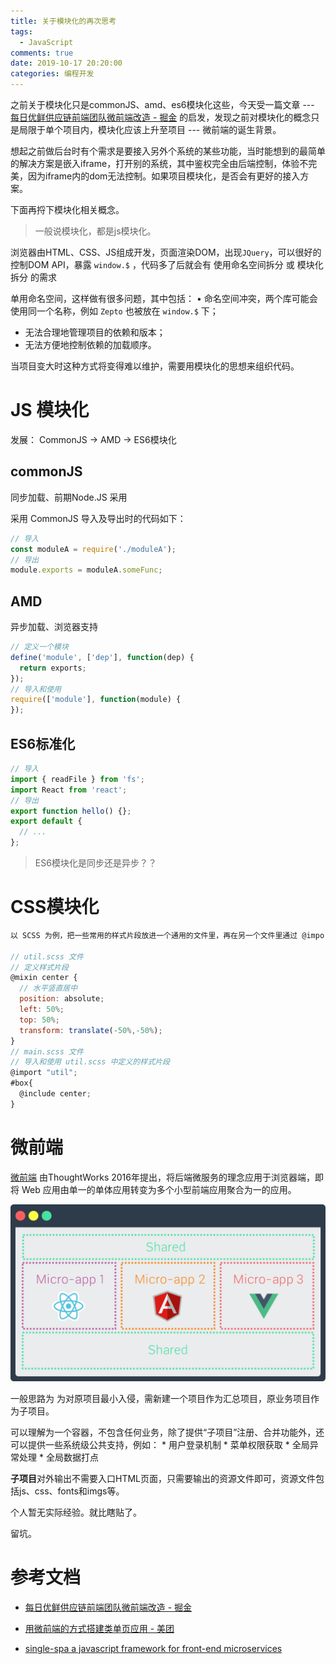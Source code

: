 ```yaml
---
title: 关于模块化的再次思考
tags:
  - JavaScript
comments: true
date: 2019-10-17 20:20:00
categories: 编程开发
---
```


之前关于模块化只是commonJS、amd、es6模块化这些，今天受一篇文章 --- [每日优鲜供应链前端团队微前端改造 - 掘金](https://juejin.im/post/5d7f702ce51d4561f777e258) 的启发，发现之前对模块化的概念只是局限于单个项目内，模块化应该上升至项目 --- 微前端的诞生背景。

想起之前做后台时有个需求是要接入另外个系统的某些功能，当时能想到的最简单的解决方案是嵌入iframe，打开别的系统，其中鉴权完全由后端控制，体验不完美，因为iframe内的dom无法控制。如果项目模块化，是否会有更好的接入方案。
<!--more-->

下面再捋下模块化相关概念。

> 一般说模块化，都是js模块化。

浏览器由HTML、CSS、JS组成开发，页面渲染DOM，出现`JQuery`，可以很好的控制DOM API，暴露 `window.$` ，代码多了后就会有 使用命名空间拆分  或 模块化拆分 的需求

单用命名空间，这样做有很多问题，其中包括：
• 命名空间冲突，两个库可能会使用同一个名称，例如 `Zepto` 也被放在 `window.$` 下；

- 无法合理地管理项目的依赖和版本；
- 无法方便地控制依赖的加载顺序。

当项目变大时这种方式将变得难以维护，需要用模块化的思想来组织代码。

# JS 模块化

发展： CommonJS -> AMD -> ES6模块化

## commonJS 

同步加载、前期Node.JS 采用

采用 CommonJS 导入及导出时的代码如下：

```javascript
// 导入
const moduleA = require('./moduleA');
// 导出
module.exports = moduleA.someFunc;
```

## AMD

异步加载、浏览器支持

```javascript
// 定义一个模块
define('module', ['dep'], function(dep) {
  return exports;
});
// 导入和使用
require(['module'], function(module) {
});
```

## ES6标准化

```javascript
// 导入
import { readFile } from 'fs';
import React from 'react';
// 导出
export function hello() {};
export default {
  // ...
};
```

> ES6模块化是同步还是异步？？

# CSS模块化

```javascript
以 SCSS 为例，把一些常用的样式片段放进一个通用的文件里，再在另一个文件里通过 @import 语句去导入和使用这些样式片段。

// util.scss 文件
// 定义样式片段
@mixin center {
  // 水平竖直居中
  position: absolute;
  left: 50%;
  top: 50%;
  transform: translate(-50%,-50%);
}
// main.scss 文件
// 导入和使用 util.scss 中定义的样式片段
@import "util";
#box{
  @include center;
}
```

# 微前端

[微前端](https://www.thoughtworks.com/radar/techniques/micro-frontends) 由ThoughtWorks 2016年提出，将后端微服务的理念应用于浏览器端，即将 Web 应用由单一的单体应用转变为多个小型前端应用聚合为一的应用。

![microFrontend](./static/microFrontends.png)

一般思路为 为对原项目最小入侵，需新建一个项目作为汇总项目，原业务项目作为子项目。

可以理解为一个容器，不包含任何业务，除了提供“子项目”注册、合并功能外，还可以提供一些系统级公共支持，例如： * 用户登录机制 * 菜单权限获取 * 全局异常处理 * 全局数据打点

**子项目**对外输出不需要入口HTML页面，只需要输出的资源文件即可，资源文件包括js、css、fonts和imgs等。

个人暂无实际经验。就比瞎贴了。

留坑。

# 参考文档

- [每日优鲜供应链前端团队微前端改造 - 掘金](https://juejin.im/post/5d7f702ce51d4561f777e258)

- [用微前端的方式搭建类单页应用 - 美团](https://tech.meituan.com/2018/09/06/fe-tiny-spa.html)

- [single-spa  a javascript framework for front-end microservices](https://single-spa.js.org)